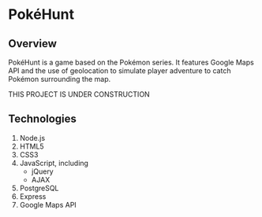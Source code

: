# PokéHunt

## Overview
PokéHunt is a game based on the Pokémon series. It features Google Maps API and the use of geolocation to simulate player adventure to catch Pokémon surrounding the map.

THIS PROJECT IS UNDER CONSTRUCTION

## Technologies

1. Node.js
2. HTML5
3. CSS3
4. JavaScript, including
	- jQuery
	- AJAX
5. PostgreSQL
6. Express
7. Google Maps API